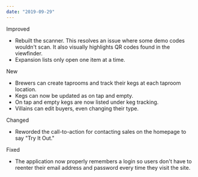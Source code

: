 ```yaml
---
date: "2019-09-29"
---
```


Improved
- Rebuilt the scanner. This resolves an issue where some demo codes wouldn't scan. It also visually highlights QR codes found in the viewfinder. 
- Expansion lists only open one item at a time.

New
- Brewers can create taprooms and track their kegs at each taproom location.
- Kegs can now be updated as on tap and empty.
- On tap and empty kegs are now listed under keg tracking.
- Villains can edit buyers, even changing their type.

Changed
- Reworded the call-to-action for contacting sales on the homepage to say "Try It Out."

Fixed
- The application now properly remembers a login so users don't have to reenter their email address and password every time they visit the site.
